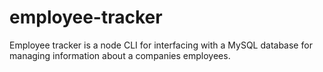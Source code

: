 # employee-tracker
Employee tracker is a node CLI for interfacing with a MySQL database for managing information about a companies employees.

